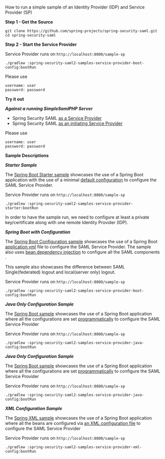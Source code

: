 
How to run a simple sample of an Identity Provider (IDP) and Service Provider (SP)

**Step 1 - Get the Source** 

    git clone https://github.com/spring-projects/spring-security-saml.git
    cd spring-security-saml

**Step 2 - Start the Service Provider**

Service Provider runs on `http://localhost:8080/sample-sp`

    ./gradlew :spring-security-saml2-samples-service-provider-boot-config:bootRun

Please use

    username: user
    password: password
    
**Try it out**

***Against a running SimpleSamlPHP Server***

* Spring Security SAML [as a Service Provider](http://localhost:8080/sample-sp)
* Spring Security SAML [as an initiating Service Provider](http://localhost:8080/sample-sp/saml/sp/authenticate?idp=http://simplesaml-for-spring-saml.cfapps.io/saml2/idp/metadata.php)

Please use

    username: user
    password: password

**Sample Descriptions**

***Starter Sample***

The [Spring Boot Starter sample](service-provider/starter) showcases the use of 
a Spring Boot application with the use of a minimal 
[default configuration](service-provider/starter/src/main/java/org/springframework/security/saml/samples/SecurityConfig.java)
to configure the SAML Service Provider. 

Service Provider runs on `http://localhost:8080/sample-sp`

    ./gradlew :spring-security-saml2-samples-service-provider-starter:bootRun

In order to have the sample run, we need to configure at least a private key/certificate
along with one remote Identity Provider (IDP). 

***Spring Boot with Configuration***

The [Spring Boot Configuration sample](service-provider/boot-config) showcases the use of 
a Spring Boot [application.yml](service-provider/boot-config/src/main/resources/application.yml) file
to configure the SAML Service Provider. The sample also uses 
[bean dependency injection](service-provider/boot-config/src/main/java/org/springframework/security/saml/samples/SecurityConfig.java)
to configure all the SAML components  .

This sample also showcases the difference between SAML Single(federated) logout and local(server only) logout.

Service Provider runs on `http://localhost:8080/sample-sp`

    ./gradlew :spring-security-saml2-samples-service-provider-boot-config:bootRun

***Java Only Configuration Sample***

The [Spring Boot sample](service-provider/java-config) showcases the use of 
a Spring Boot application where all the configurations are set 
[programmatically]((service-provider/java-config/src/main/java/org/springframework/security/saml/samples/SecurityConfig.java))
to configure the SAML Service Provider

Service Provider runs on `http://localhost:8080/sample-sp`

    ./gradlew :spring-security-saml2-samples-service-provider-java-config:bootRun

***Java Only Configuration Sample***

The [Spring Boot sample](service-provider/java-config) showcases the use of 
a Spring Boot application where all the configurations are set 
[programmatically]((service-provider/java-config/src/main/java/org/springframework/security/saml/samples/SecurityConfig.java))
to configure the SAML Service Provider

Service Provider runs on `http://localhost:8080/sample-sp`

    ./gradlew :spring-security-saml2-samples-service-provider-java-config:bootRun

***XML Configuration Sample***

The [Spring XML sample](service-provider/xml-config) showcases the use of 
a Spring Boot application where all the beans are configured via
[an XML configuration file]((service-provider/xml-config/src/main/resources/applicationContext.xml))
to configure the SAML Service Provider

Service Provider runs on `http://localhost:8080/sample-sp`

    ./gradlew :spring-security-saml2-samples-service-provider-xml-config:bootRun
